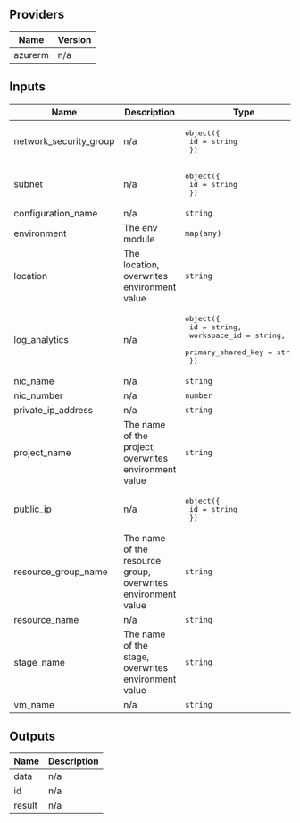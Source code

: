 ## Providers

| Name | Version |
|------|---------|
| azurerm | n/a |

## Inputs

| Name | Description | Type | Default | Required |
|------|-------------|------|---------|:--------:|
| network\_security\_group | n/a | <pre>object({<br>    id = string<br>  })</pre> | n/a | yes |
| subnet | n/a | <pre>object({<br>    id = string<br>  })</pre> | n/a | yes |
| configuration\_name | n/a | `string` | `"default"` | no |
| environment | The env module | `map(any)` | `{}` | no |
| location | The location, overwrites environment value | `string` | `"*"` | no |
| log\_analytics | n/a | <pre>object({<br>    id                 = string,<br>    workspace_id       = string,<br>    primary_shared_key = string<br>  })</pre> | `null` | no |
| nic\_name | n/a | `string` | `""` | no |
| nic\_number | n/a | `number` | `0` | no |
| private\_ip\_address | n/a | `string` | `null` | no |
| project\_name | The name of the project, overwrites environment value | `string` | `"*"` | no |
| public\_ip | n/a | <pre>object({<br>    id = string<br>  })</pre> | `null` | no |
| resource\_group\_name | The name of the resource group, overwrites environment value | `string` | `"*"` | no |
| resource\_name | n/a | `string` | `""` | no |
| stage\_name | The name of the stage, overwrites environment value | `string` | `"*"` | no |
| vm\_name | n/a | `string` | `""` | no |

## Outputs

| Name | Description |
|------|-------------|
| data | n/a |
| id | n/a |
| result | n/a |

